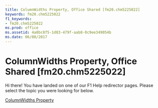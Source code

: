 ```yaml
---
title: ColumnWidths Property, Office Shared [fm20.chm5225022]
keywords: fm20.chm5225022
f1_keywords:
- fm20.chm5225022
ms.prod: office
ms.assetid: 4a8bc8f5-1d83-479f-aab8-0c9ee349054b
ms.date: 06/08/2017
---
```



# ColumnWidths Property, Office Shared [fm20.chm5225022]

Hi there! You have landed on one of our F1 Help redirector pages. Please select the topic you were looking for below.

[ColumnWidths Property](http://msdn.microsoft.com/library/acc57c41-fcd1-dde4-bc9d-2c25d426fdc7%28Office.15%29.aspx)

